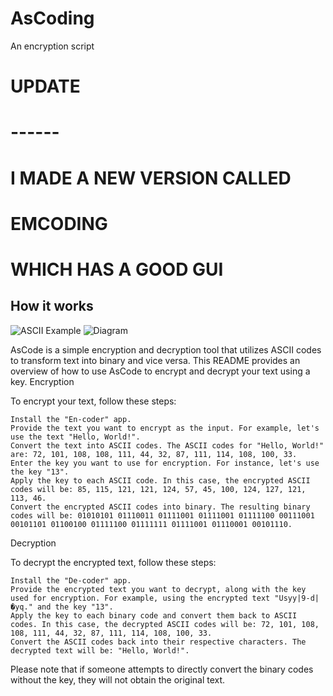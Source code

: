 # AsCoding
An encryption script

# UPDATE
# ------
# I MADE A NEW VERSION CALLED
# EMCODING
# WHICH HAS A GOOD GUI



## How it works ##

![ASCII Example](https://github.com/CYBERSOLDIERwastaken/AsCoding/assets/96685085/8b2de76c-ec66-4f13-9f6f-4563e8d3c21c)
![Diagram](https://github.com/CYBERSOLDIERwastaken/AsCoding/assets/96685085/1c7022e2-a862-459c-8aea-8e7c2ae2837c)

AsCode is a simple encryption and decryption tool that utilizes ASCII codes to transform text into binary and vice versa. This README provides an overview of how to use AsCode to encrypt and decrypt your text using a key.
Encryption

To encrypt your text, follow these steps:

    Install the "En-coder" app.
    Provide the text you want to encrypt as the input. For example, let's use the text "Hello, World!".
    Convert the text into ASCII codes. The ASCII codes for "Hello, World!" are: 72, 101, 108, 108, 111, 44, 32, 87, 111, 114, 108, 100, 33.
    Enter the key you want to use for encryption. For instance, let's use the key "13".
    Apply the key to each ASCII code. In this case, the encrypted ASCII codes will be: 85, 115, 121, 121, 124, 57, 45, 100, 124, 127, 121, 113, 46.
    Convert the encrypted ASCII codes into binary. The resulting binary codes will be: 01010101 01110011 01111001 01111001 01111100 00111001 00101101 01100100 01111100 01111111 01111001 01110001 00101110.

Decryption

To decrypt the encrypted text, follow these steps:

    Install the "De-coder" app.
    Provide the encrypted text you want to decrypt, along with the key used for encryption. For example, using the encrypted text "Usyy|9-d|�yq." and the key "13".
    Apply the key to each binary code and convert them back to ASCII codes. In this case, the decrypted ASCII codes will be: 72, 101, 108, 108, 111, 44, 32, 87, 111, 114, 108, 100, 33.
    Convert the ASCII codes back into their respective characters. The decrypted text will be: "Hello, World!".

Please note that if someone attempts to directly convert the binary codes without the key, they will not obtain the original text.
